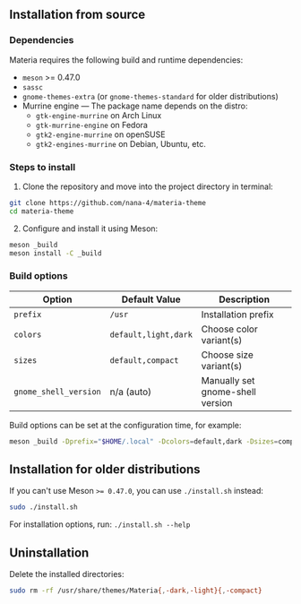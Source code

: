 ## Installation from source

### Dependencies

Materia requires the following build and runtime dependencies:

- `meson` >= 0.47.0
- `sassc`
- `gnome-themes-extra` (or `gnome-themes-standard` for older distributions)
- Murrine engine — The package name depends on the distro:
  - `gtk-engine-murrine` on Arch Linux
  - `gtk-murrine-engine` on Fedora
  - `gtk2-engine-murrine` on openSUSE
  - `gtk2-engines-murrine` on Debian, Ubuntu, etc.

### Steps to install

1. Clone the repository and move into the project directory in terminal:

```sh
git clone https://github.com/nana-4/materia-theme
cd materia-theme
```

2. Configure and install it using Meson:

```sh
meson _build
meson install -C _build
```

### Build options

Option | Default Value | Description
--- | --- | ---
`prefix` | `/usr` | Installation prefix
`colors` | `default,light,dark` | Choose color variant(s)
`sizes` | `default,compact` | Choose size variant(s)
`gnome_shell_version` | n/a (auto) | Manually set gnome-shell version

Build options can be set at the configuration time, for example:

```sh
meson _build -Dprefix="$HOME/.local" -Dcolors=default,dark -Dsizes=compact
```

## Installation for older distributions

If you can't use Meson `>= 0.47.0`, you can use `./install.sh` instead:

```sh
sudo ./install.sh
```

For installation options, run: `./install.sh --help`

## Uninstallation

Delete the installed directories:

```sh
sudo rm -rf /usr/share/themes/Materia{,-dark,-light}{,-compact}
```
